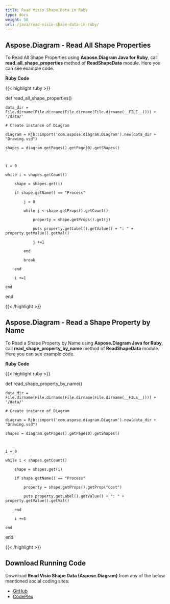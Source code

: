 ```yaml
---
title: Read Visio Shape Data in Ruby
type: docs
weight: 50
url: /java/read-visio-shape-data-in-ruby/
---
```


## **Aspose.Diagram - Read All Shape Properties**
To Read All Shape Properties using **Aspose.Diagram Java for Ruby**, call **read_all_shape_properties** method of **ReadShapeData** module. Here you can see example code.

**Ruby Code**

{{< highlight ruby >}}

 def read_all_shape_properties()

    data_dir = File.dirname(File.dirname(File.dirname(File.dirname(__FILE__)))) + '/data/'

    # Create instance of Diagram

    diagram = Rjb::import('com.aspose.diagram.Diagram').new(data_dir + "Drawing.vsd")

    shapes = diagram.getPages().getPage(0).getShapes()



    i = 0

    while i < shapes.getCount()

        shape = shapes.get(i)

        if shape.getName() == "Process"

            j = 0

            while j < shape.getProps().getCount()

                property = shape.getProps().get(j)

                puts property.getLabel().getValue() + ": " + property.getValue().getVal()

                j +=1

            end

            break

        end

        i +=1

    end

end

{{< /highlight >}}
## **Aspose.Diagram - Read a Shape Property by Name**
To Read a Shape Property by Name using **Aspose.Diagram Java for Ruby**, call **read_shape_property_by_name** method of **ReadShapeData** module. Here you can see example code.

**Ruby Code**

{{< highlight ruby >}}

 def read_shape_property_by_name()

    data_dir = File.dirname(File.dirname(File.dirname(File.dirname(__FILE__)))) + '/data/'

    # Create instance of Diagram

    diagram = Rjb::import('com.aspose.diagram.Diagram').new(data_dir + "Drawing.vsd")

    shapes = diagram.getPages().getPage(0).getShapes()



    i = 0

    while i < shapes.getCount()

        shape = shapes.get(i)

        if shape.getName() == "Process"

            property = shape.getProps().getProp("Cost")

            puts property.getLabel().getValue() + ": " + property.getValue().getVal()

        end

        i +=1

    end

end

{{< /highlight >}}
## **Download Running Code**
Download **Read Visio Shape Data (Aspose.Diagram)** from any of the below mentioned social coding sites:

- [GitHub](https://github.com/asposediagram/Aspose.Diagram-for-Java/blob/master/Plugins/Aspose_Diagram_Java_for_Ruby/lib/asposediagramjava/Shapes/readshapedata.rb)
- [CodePlex](https://asposediagramjavaruby.codeplex.com/SourceControl/latest#lib/asposediagramjava/Shapes/readshapedata.rb)
